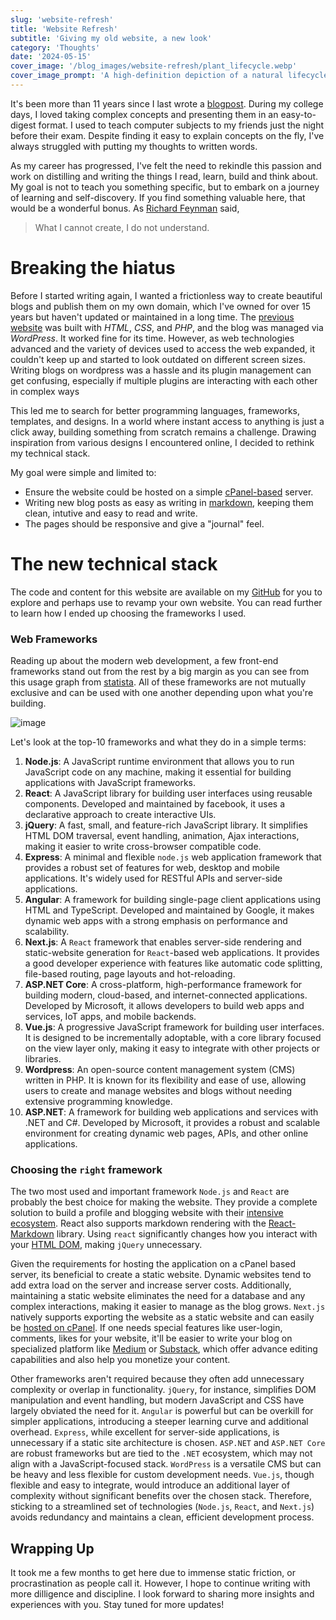 ```yaml
---
slug: 'website-refresh'
title: 'Website Refresh'
subtitle: 'Giving my old website, a new look'
category: 'Thoughts'
date: '2024-05-15'
cover_image: '/blog_images/website-refresh/plant_lifecycle.webp'
cover_image_prompt: 'A high-definition depiction of a natural lifecycle in a forest setting, suitable for a blog cover image, with a wide aspect ratio. The image illustrates the journey from seed to mature tree, featuring a progression from left to right: a small seed sprouting in rich, dark soil, a young sapling with tender leaves, a tree in full bloom with colorful flowers, and finally, an ancient tree with a thick trunk and sprawling branches, covered in moss and surrounded by fallen leaves. The lush, green forest and soft sunlight filtering through the leaves create a tranquil and detailed atmosphere.'
---
```


It's been more than 11 years since I last wrote a [blogpost](https://digital-madness.in/blog/2013/fast-io-in-c/). During my college days,
I loved taking complex concepts and presenting them in an easy-to-digest format. I used to teach computer subjects to my friends just the
night before their exam. Despite finding it easy to explain concepts on the fly, I've always struggled with putting my thoughts to written words.

As my career has progressed, I've felt the need to rekindle this passion and work on distilling and writing the things I read, learn, build and
think about. My goal is not to teach you something specific, but to embark on a journey of learning and self-discovery. If you find something valuable here,
that would be a wonderful bonus. As [Richard Feynman](https://en.wikipedia.org/wiki/Richard_Feynman) said,

> What I cannot create, I do not understand.

# Breaking the hiatus

Before I started writing again, I wanted a frictionless way to create beautiful blogs and publish them on my own domain, which I've owned for over 15 years but haven't updated or maintained in a long time. The [previous website](https://digital-madness.in/old_website/) was built with _HTML_, _CSS_, and _PHP_, and the blog was managed via _WordPress_. It worked fine for its time. However, as web technologies advanced and the variety of devices used to access the web expanded, it couldn't keep up and started to look outdated on different screen sizes. Writing blogs on wordpress was a hassle and its plugin management can get confusing, especially if multiple plugins are interacting with each other in complex ways

This led me to search for better programming languages, frameworks, templates, and designs. In a world where instant access to anything is just a click away, building something from scratch remains a challenge. Drawing inspiration from various designs I encountered online, I decided to rethink my technical stack.

My goal were simple and limited to:

-   Ensure the website could be hosted on a simple [cPanel-based](https://en.wikipedia.org/wiki/CPanel) server.
-   Writing new blog posts as easy as writing in [markdown](https://en.wikipedia.org/wiki/Markdown), keeping them clean, intutive and easy to read and write.
-   The pages should be responsive and give a "journal" feel.

# The new technical stack

The code and content for this website are available on my [GitHub](https://github.com/chirag1992m/profile) for you to explore and perhaps use to revamp your own website. You can read further to learn how I ended up choosing the frameworks I used.

### Web Frameworks

Reading up about the modern web development, a few front-end frameworks stand out from the rest by a big margin as you can see from this usage graph from [statista](https://www.statista.com/statistics/1124699/worldwide-developer-survey-most-used-frameworks-web/). All of these frameworks are not mutually exclusive and can be used with one another depending upon what you're building.

![image](/blog_images/website-refresh/web_frameworks_usage.png)

Let's look at the top-10 frameworks and what they do in a simple terms:

1. **Node.js**: A JavaScript runtime environment that allows you to run JavaScript code on any machine, making it essential for building applications with JavaScript frameworks.
2. **React**: A JavaScript library for building user interfaces using reusable components. Developed and maintained by facebook, it uses a declarative approach to create interactive UIs.
3. **jQuery**: A fast, small, and feature-rich JavaScript library. It simplifies HTML DOM traversal, event handling, animation, Ajax interactions, making it easier to write cross-browser compatible code.
4. **Express**: A minimal and flexible `node.js` web application framework that provides a robust set of features for web, desktop and mobile applications. It's widely used for RESTful APIs and server-side applications.
5. **Angular**: A framework for building single-page client applications using HTML and TypeScript. Developed and maintained by Google, it makes dynamic web apps with a strong emphasis on performance and scalability.
6. **Next.js**: A `React` framework that enables server-side rendering and static-website generation for `React`-based web applications. It provides a good developer experience with features like automatic code splitting, file-based routing, page layouts and hot-reloading.
7. **ASP.NET Core**: A cross-platform, high-performance framework for building modern, cloud-based, and internet-connected applications. Developed by Microsoft, it allows developers to build web apps and services, IoT apps, and mobile backends.
8. **Vue.js**: A progressive JavaScript framework for building user interfaces. It is designed to be incrementally adoptable, with a core library focused on the view layer only, making it easy to integrate with other projects or libraries.
9. **Wordpress**: An open-source content management system (CMS) written in PHP. It is known for its flexibility and ease of use, allowing users to create and manage websites and blogs without needing extensive programming knowledge.
10. **ASP.NET**: A framework for building web applications and services with .NET and C#. Developed by Microsoft, it provides a robust and scalable environment for creating dynamic web pages, APIs, and other online applications.

### Choosing the `right` framework

The two most used and important framework `Node.js` and `React` are probably the best choice for making the website. They provide a complete solution to build a profile and blogging website with their [intensive ecosystem](https://github.com/enaqx/awesome-react). React also supports markdown rendering with the [React-Markdown](https://github.com/remarkjs/react-markdown) library. Using `react` significantly changes how you interact with your [HTML DOM](https://www.w3schools.com/whatis/whatis_htmldom.asp), making `jQuery` unnecessary.

Given the requirements for hosting the application on a cPanel based server, its beneficial to create a static website. Dynamic websites tend to add extra load on the server and increase server costs. Additionally, maintaining a static website eliminates the need for a database and any complex interactions, making it easier to manage as the blog grows. `Next.js` natively supports exporting the website as a static website and can easily be [hosted on cPanel](https://dev.to/crishanks/deploy-host-your-react-app-with-cpanel-in-under-5-minutes-4mf6). If one needs special features like user-login, comments, likes for your website, it'll be easier to write your blog on specialized platform like [Medium](https://medium.com/) or [Substack](https://substack.com/), which offer advance editing capabilities and also help you monetize your content.

Other frameworks aren't required because they often add unnecessary complexity or overlap in functionality. `jQuery`, for instance, simplifies DOM manipulation and event handling, but modern JavaScript and CSS have largely obviated the need for it. `Angular` is powerful but can be overkill for simpler applications, introducing a steeper learning curve and additional overhead. `Express`, while excellent for server-side applications, is unnecessary if a static site architecture is chosen. `ASP.NET` and `ASP.NET Core` are robust frameworks but are tied to the `.NET` ecosystem, which may not align with a JavaScript-focused stack. `WordPress` is a versatile CMS but can be heavy and less flexible for custom development needs. `Vue.js`, though flexible and easy to integrate, would introduce an additional layer of complexity without significant benefits over the chosen stack. Therefore, sticking to a streamlined set of technologies (`Node.js`, `React`, and `Next.js`) avoids redundancy and maintains a clean, efficient development process.

## Wrapping Up

It took me a few months to get here due to immense static friction, or procrastination as people call it. However, I hope to continue writing with more dilligence and discipline. I look forward to sharing more insights and experiences with you. Stay tuned for more updates!
